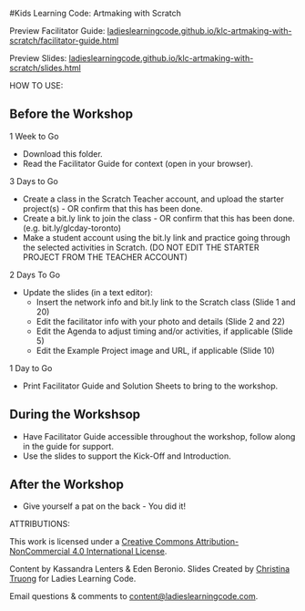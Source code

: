 #Kids Learning Code: Artmaking with Scratch

Preview Facilitator Guide: <a href="https://ladieslearningcode.github.io/klc-artmaking-with-scratch/facilitator-guide.html">ladieslearningcode.github.io/klc-artmaking-with-scratch/facilitator-guide.html</a>

Preview Slides: <a href="https://ladieslearningcode.github.io/klc-artmaking-with-scratch/slides.html">ladieslearningcode.github.io/klc-artmaking-with-scratch/slides.html</a>

HOW TO USE:
## Before the Workshop
1 Week to Go

* Download this folder.
* Read the Facilitator Guide for context (open in your browser).

3 Days to Go

* Create a class in the Scratch Teacher account, and upload the starter project(s) - OR confirm that this has been done.
* Create a bit.ly link to join the class - OR confirm that this has been done. (e.g. bit.ly/glcday-toronto)
* Make a student account using the bit.ly link and practice going through the selected activities in Scratch. (DO NOT EDIT THE STARTER PROJECT FROM THE TEACHER ACCOUNT)

2 Days To Go

* Update the slides (in a text editor):
    * Insert the network info and bit.ly link to the Scratch class (Slide 1 and 20)
    * Edit the facilitator info with your photo and details (Slide 2 and 22)
    * Edit the Agenda to adjust timing and/or activities, if applicable (Slide 5)
    * Edit the Example Project image and URL, if applicable (Slide 10)

1 Day to Go

* Print Facilitator Guide and Solution Sheets to bring to the workshop.

## During the Workshsop
* Have Facilitator Guide accessible throughout the workshop, follow along in the guide for support.
* Use the slides to support the Kick-Off and Introduction.

## After the Workshop
* Give yourself a pat on the back - You did it!


ATTRIBUTIONS:

This work is licensed under a <a rel="license" href="http://creativecommons.org/licenses/by-nc/4.0/">Creative Commons Attribution-NonCommercial 4.0 International License</a>.

Content by Kassandra Lenters & Eden Beronio. Slides Created by [Christina Truong](http://twitter.com/christinatruong) for Ladies Learning Code.

Email questions & comments to <content@ladieslearningcode.com>.

